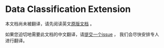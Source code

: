 # Data Classification Extension

本文档尚未被翻译，请先阅读英文[原版文档](../../../extensions/data-classification.md) 。

如果您迫切地需要此文档的中文翻译，请[提交一个issue](https://github.com/cloudevents/spec/issues) ，
我们会尽快安排专人进行翻译。